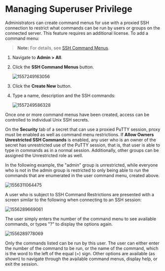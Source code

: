 [title]: # (Managing Superuser Privilege)
[tags]: # (XXX)
[priority]: # (60)

# Managing Superuser Privilege

Administrators can create command menus for use with a proxied SSH connection to restrict what commands can be run by users or groups on the connected server. This feature requires an additional license. To add a command menu:

> **Note:** For details, see [SSH Command Menus](https://thycotic.force.com/support/s/article/SSH-Command-Menus).

1. Navigate to **Admin \> All**.

1. Click the **SSH Command Menus** button.

   ![1557249163056](assets/1557249163056.png)

1. Click the **Create New** button.

1. Type a name, description and the SSH commands:

   ![1557249586328](assets/1557249586328.png)

Once one or more command menus have been created, access can be controlled to individual Unix SSH secrets.

On the **Security** tab of a secret that can use a proxied PuTTY session, proxy must be enabled as well as command menu restrictions. If **Allow Owners Unrestricted SSH Commands** is enabled, any user who is an owner of the secret has unrestricted use of the PuTTY session, that is, that user is able to type in commands as in a normal session. Additionally, other groups can be assigned the Unrestricted role as well.

In the following example, the "admin" group is unrestricted, while everyone who is not in the admin group is restricted to only being able to run the commands that are enumerated in the user command menu, created above.

![1556311064475](assets/1556311064475.png)

A user who is subject to SSH Command Restrictions are presented with a screen similar to the following when connecting to an SSH session:

![1556289669061](assets/1556289669061.png)

The user simply enters the number of the command menu to see available commands, or types "?" to display the options again.

![1556289778069](assets/1556289778069.png)

Only the commands listed can be run by this user. The user can either enter the number of the command to be run, or the name of the command, which is the word to the left of the equal (=) sign. Other options are available (as shown) to navigate through the available command menus, display help, or exit the session.
